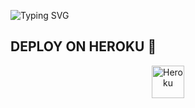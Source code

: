 ![Typing SVG](https://readme-typing-svg.herokuapp.com/?lines=Salam+Mən+Brend+Ülvi!)
</p></p>




## DEPLOY ON HEROKU 🚀

<p align="center"><a href="https://heroku.com/deploy?template=https://github.com/BrendUlvi/UlviTag"><img align="center" alt="Heroku" width="52px" src="https://www.nicepng.com/png/full/223-2233246_heroku-logo-salesforce-heroku.png"></p>
